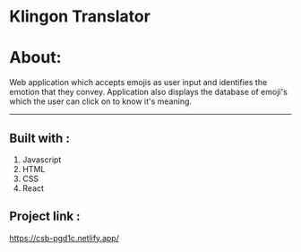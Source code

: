 # Klingon Translator

# About:
Web application which accepts emojis as user input and identifies the emotion that they convey. Application also displays the database of emoji's which the user can click on to know it's meaning.

****
## Built with :

1. Javascript
2. HTML
3. CSS
4. React

## Project link :
https://csb-pgd1c.netlify.app/



